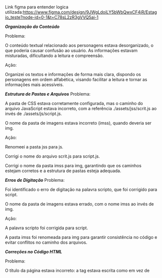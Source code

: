  Link figma para entender logica utilizada:https://www.figma.com/design/9JWgLdoiLY5bWbQwxCF4jR/Estagio_teste?node-id=0-1&t=C78sL2zR3gVVQ5ai-1

***Organização do Conteúdo***

Problema:

O conteúdo textual relacionado aos personagens estava desorganizado, o que poderia causar confusão ao usuário. As informações estavam misturadas, dificultando a leitura e compreensão.

Ação:

Organizei os textos e informações de forma mais clara, dispondo os personagens em ordem alfabética, visando facilitar a leitura e tornar as informações mais acessíveis.

 ***Estrutura de Pastas e Arquivos***
Problema:

A pasta de CSS estava corretamente configurada, mas o caminho do arquivo JavaScript estava incorreto, com a referência ./assets/jss/scrit.js ao invés de ./assets/js/script.js.

O nome da pasta de imagens estava incorreto (imss), quando deveria ser img.

Ação:

Renomeei a pasta jss para js.

Corrigi o nome do arquivo scrit.js para script.js.

Corrigi o nome da pasta imss para img, garantindo que os caminhos estejam corretos e a estrutura de pastas esteja adequada.
  
 ***Erros de Digitação***
Problema:

Foi identificado o erro de digitação na palavra scripto, que foi corrigido para script.

O nome da pasta de imagens estava errado, com o nome imss ao invés de img.

Ação:

A palavra scripto foi corrigida para script.

A pasta imss foi renomeada para img para garantir consistência no código e evitar conflitos no caminho dos arquivos.
  
 ***Correções no Código HTML***
 
Problema:

O título da página estava incorreto: a tag estava escrita como <titlle> em vez de <title>, o que poderia gerar problemas de renderização e acessibilidade.

Algumas tags <p> não estavam corretamente fechadas, o que comprometia a estrutura do documento HTML.

Ação:

Corrigi a tag do título da página de <titlle> para <title>.
Fechei todas as tags <p> corretamente, garantindo que a estrutura HTML esteja válida e a página seja renderizada corretamente pelos navegadores.

   ***Estilização com CSS***
Ação:

Apliquei estilização utilizando CSS para melhorar o visual da página, incluindo a definição de cores, fontes e o layout geral, criando uma interface mais amigável e visualmente atraente.

***Ações de Mudança de Personagem com JavaScript***
Ação:

Implementei funções em JavaScript para permitir a mudança dinâmica de personagens. Agora, ao selecionar um personagem, o anterior é substituído pelo novo, garantindo uma interação mais fluida e dinâmica para o usuário.

***Melhorias futuras***

Reproduzir os botões utilizados no Figma e utilizados junto ao Javascript para melhor adquação do visual da pagina.

***Conclusão:***

As melhorias implementadas visam corrigir erros de estrutura de pastas, organização do conteúdo, erros de digitação e problemas no código HTML. Além disso, foram aplicadas estilizações com CSS para melhorar a interface e ações de JavaScript para a mudança dinâmica de personagens. As alterações seguem as boas práticas de desenvolvimento web, garantindo que o código esteja bem estruturado, fácil de manter e de compreender, além de proporcionar uma melhor experiência ao usuário.




